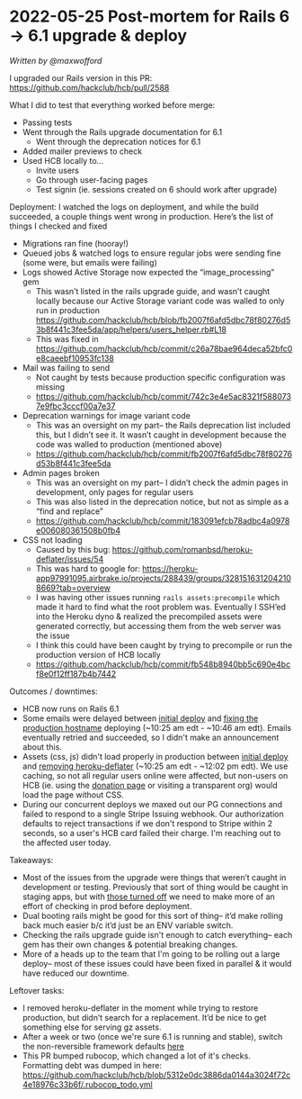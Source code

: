 # 2022-05-25 Post-mortem for Rails 6 -> 6.1 upgrade & deploy

_Written by @maxwofford_

I upgraded our Rails version in this PR: https://github.com/hackclub/hcb/pull/2588

What I did to test that everything worked before merge:
- Passing tests
- Went through the Rails upgrade documentation for 6.1
	- Went through the deprecation notices for 6.1
- Added mailer previews to check
- Used HCB locally to…
	- Invite users
	- Go through user-facing pages
	- Test signin (ie. sessions created on 6 should work after upgrade)

Deployment:
I watched the logs on deployment, and while the build succeeded, a couple things went wrong in production. Here’s the list of things I checked and fixed
- Migrations ran fine (hooray!)
- Queued jobs & watched logs to ensure regular jobs were sending fine (some were, but emails were failing)
- Logs showed Active Storage now expected the “image_processing” gem
	- This wasn’t listed in the rails upgrade guide, and wasn’t caught locally because our Active Storage variant code was walled to only run in production https://github.com/hackclub/hcb/blob/fb2007f6afd5dbc78f80276d53b8f441c3fee5da/app/helpers/users_helper.rb#L18
	- This was fixed in https://github.com/hackclub/hcb/commit/c26a78bae964deca52bfc0e8caeebf10953fc138
- Mail was failing to send
	- Not caught by tests because production specific configuration was missing
	- https://github.com/hackclub/hcb/commit/742c3e4e5ac8321f5880737e9fbc3cccf00a7e37
- Deprecation warnings for image variant code
	- This was an oversight on my part– the Rails deprecation list included this, but I didn’t see it. It wasn’t caught in development because the code was walled to production (mentioned above)
	- https://github.com/hackclub/hcb/commit/fb2007f6afd5dbc78f80276d53b8f441c3fee5da
- Admin pages broken
	- This was an oversight on my part– I didn’t check the admin pages in development, only pages for regular users
	- This was also listed in the deprecation notice, but not as simple as a “find and replace”
	- https://github.com/hackclub/hcb/commit/183091efcb78adbc4a0978e006080361508b0fb4
- CSS not loading
	- Caused by this bug: https://github.com/romanbsd/heroku-deflater/issues/54
	- This was hard to google for: https://heroku-app97991095.airbrake.io/projects/288439/groups/3281516312042108669?tab=overview
	- I was having other issues running `rails assets:precompile` which made it hard to find what the root problem was. Eventually I SSH’ed into the Heroku dyno & realized the precompiled assets were generated correctly, but accessing them from the web server was the issue
	- I think this could have been caught by trying to precompile or run the production version of HCB locally
	- https://github.com/hackclub/hcb/commit/fb548b8940bb5c690e4bcf8e0f12ff187b4b7442

Outcomes / downtimes:
- HCB now runs on Rails 6.1
- Some emails were delayed between [initial deploy](https://github.com/hackclub/hcb/commit/c4835b0520a74e02ca748fbf9693e35d08b2360e) and [fixing the production hostname](https://github.com/hackclub/hcb/commit/742c3e4e5ac8321f5880737e9fbc3cccf00a7e37) deploying (~10:25 am edt - ~10:46 am edt). Emails eventually retried and succeeded, so I didn't make an announcement about this.
- Assets (css, js) didn't load properly in production between [initial deploy](https://github.com/hackclub/hcb/commit/c4835b0520a74e02ca748fbf9693e35d08b2360e) and [removing heroku-deflater](https://github.com/hackclub/hcb/commit/fb548b8940bb5c690e4bcf8e0f12ff187b4b7442) (~10:25 am edt - ~12:02 pm edt). We use caching, so not all regular users online were affected, but non-users on HCB (ie. using the [donation page](https://hcb.hackclub.com/donations/start/hq) or visiting a transparent org) would load the page without CSS.
- During our concurrent deploys we maxed out our PG connections and failed to respond to a single Stripe Issuing webhook. Our authorization defaults to reject transactions if we don't respond to Stripe within 2 seconds, so a user's HCB card failed their charge. I'm reaching out to the affected user today.

Takeaways:
- Most of the issues from the upgrade were things that weren’t caught in development or testing. Previously that sort of thing would be caught in staging apps, but with [those turned off](https://status.heroku.com/incidents/2413) we need to make more of an effort of checking in prod before deployment.
- Dual booting rails might be good for this sort of thing– it’d make rolling back much easier b/c it’d just be an ENV variable switch.
- Checking the rails upgrade guide isn't enough to catch everything– each gem has their own changes & potential breaking changes.
- More of a heads up to the team that I'm going to be rolling out a large deploy– most of these issues could have been fixed in parallel & it would have reduced our downtime.

Leftover tasks:
- I removed heroku-deflater in the moment while trying to restore production, but didn’t search for a replacement. It’d be nice to get something else for serving gz assets.
- After a week or two (once we're sure 6.1 is running and stable), switch the non-reversible framework defaults [here](https://github.com/hackclub/hcb/blob/5312e0dc3886da0144a3024f72c4e18976c33b6f/config/initializers/new_framework_defaults_6_1.rb#L22-L32)
- This PR bumped rubocop, which changed a lot of it's checks. Formatting debt was dumped in here: https://github.com/hackclub/hcb/blob/5312e0dc3886da0144a3024f72c4e18976c33b6f/.rubocop_todo.yml
